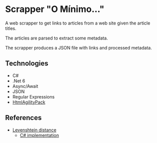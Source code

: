 # Scrapper "O Mínimo..."

A web scrapper to get links to articles from a web site given the article titles.

The articles are parsed to extract some metadata.

The scrapper produces a JSON file with links and processed metadata.

## Technologies

- C#
- .Net 6
- Async/Await
- JSON
- Regular Expressions
- [HtmlAgilityPack](https://html-agility-pack.net/)

## References

- [Levenshtein distance](https://en.wikipedia.org/wiki/Levenshtein_distance)
    - [C# implementation](https://www.dotnetperls.com/levenshtein)
